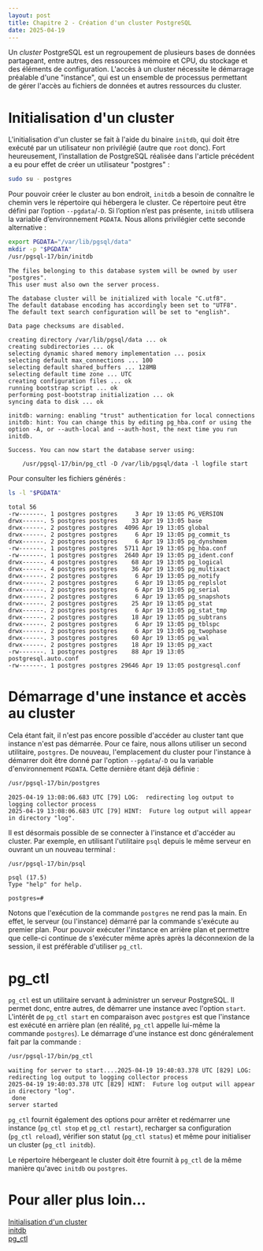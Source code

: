 ```yaml
---
layout: post
title: Chapitre 2 - Création d'un cluster PostgreSQL
date: 2025-04-19
---
```


Un _cluster_ PostgreSQL est un regroupement de plusieurs bases de données partageant, entre autres, des ressources mémoire et CPU, du stockage et des éléments de configuration.
L'accès à un cluster nécessite le démarrage préalable d'une "instance", qui est un ensemble de processus permettant de gérer l'accès au fichiers de données et autres ressources du cluster.

# Initialisation d'un cluster

L'initialisation d'un cluster se fait à l'aide du binaire `initdb`, qui doit être exécuté par un utilisateur non privilégié (autre que `root` donc).
Fort heureusement, l’installation de PostgreSQL réalisée dans l'article précédent a eu pour effet de créer un utilisateur "postgres" :

~~~bash
sudo su - postgres
~~~

Pour pouvoir créer le cluster au bon endroit, `initdb` a besoin de connaître le chemin vers le répertoire qui hébergera le cluster.
Ce répertoire peut être défini par l’option `--pgdata`/`-D`.
Si l’option n’est pas présente, `initdb` utilisera la variable d’environnement `PGDATA`.
Nous allons privilégier cette seconde alternative :

~~~bash
export PGDATA="/var/lib/pgsql/data"
mkdir -p "$PGDATA"
/usr/pgsql-17/bin/initdb
~~~

~~~
The files belonging to this database system will be owned by user "postgres".
This user must also own the server process.

The database cluster will be initialized with locale "C.utf8".
The default database encoding has accordingly been set to "UTF8".
The default text search configuration will be set to "english".

Data page checksums are disabled.

creating directory /var/lib/pgsql/data ... ok
creating subdirectories ... ok
selecting dynamic shared memory implementation ... posix
selecting default max_connections ... 100
selecting default shared_buffers ... 128MB
selecting default time zone ... UTC
creating configuration files ... ok
running bootstrap script ... ok
performing post-bootstrap initialization ... ok
syncing data to disk ... ok

initdb: warning: enabling "trust" authentication for local connections
initdb: hint: You can change this by editing pg_hba.conf or using the option -A, or --auth-local and --auth-host, the next time you run initdb.

Success. You can now start the database server using:

    /usr/pgsql-17/bin/pg_ctl -D /var/lib/pgsql/data -l logfile start
~~~

Pour consulter les fichiers générés :

~~~bash
ls -l "$PGDATA"
~~~

~~~
total 56
-rw-------. 1 postgres postgres     3 Apr 19 13:05 PG_VERSION
drwx------. 5 postgres postgres    33 Apr 19 13:05 base
drwx------. 2 postgres postgres  4096 Apr 19 13:05 global
drwx------. 2 postgres postgres     6 Apr 19 13:05 pg_commit_ts
drwx------. 2 postgres postgres     6 Apr 19 13:05 pg_dynshmem
-rw-------. 1 postgres postgres  5711 Apr 19 13:05 pg_hba.conf
-rw-------. 1 postgres postgres  2640 Apr 19 13:05 pg_ident.conf
drwx------. 4 postgres postgres    68 Apr 19 13:05 pg_logical
drwx------. 4 postgres postgres    36 Apr 19 13:05 pg_multixact
drwx------. 2 postgres postgres     6 Apr 19 13:05 pg_notify
drwx------. 2 postgres postgres     6 Apr 19 13:05 pg_replslot
drwx------. 2 postgres postgres     6 Apr 19 13:05 pg_serial
drwx------. 2 postgres postgres     6 Apr 19 13:05 pg_snapshots
drwx------. 2 postgres postgres    25 Apr 19 13:05 pg_stat
drwx------. 2 postgres postgres     6 Apr 19 13:05 pg_stat_tmp
drwx------. 2 postgres postgres    18 Apr 19 13:05 pg_subtrans
drwx------. 2 postgres postgres     6 Apr 19 13:05 pg_tblspc
drwx------. 2 postgres postgres     6 Apr 19 13:05 pg_twophase
drwx------. 3 postgres postgres    60 Apr 19 13:05 pg_wal
drwx------. 2 postgres postgres    18 Apr 19 13:05 pg_xact
-rw-------. 1 postgres postgres    88 Apr 19 13:05 postgresql.auto.conf
-rw-------. 1 postgres postgres 29646 Apr 19 13:05 postgresql.conf
~~~

# Démarrage d'une instance et accès au cluster

Cela étant fait, il n'est pas encore possible d'accéder au cluster tant que instance n'est pas démarrée.
Pour ce faire, nous allons utiliser un second utilitaire, `postgres`.
De nouveau, l'emplacement du cluster pour l'instance à démarrer doit être donné par l'option `--pgdata`/`-D` ou la variable d'environnement `PGDATA`.
Cette dernière étant déjà définie :

~~~bash
/usr/pgsql-17/bin/postgres
~~~

~~~
2025-04-19 13:08:06.683 UTC [79] LOG:  redirecting log output to logging collector process
2025-04-19 13:08:06.683 UTC [79] HINT:  Future log output will appear in directory "log".
~~~

Il est désormais possible de se connecter à l'instance et d'accéder au cluster.
Par exemple, en utilisant l'utilitaire `psql` depuis le même serveur en ouvrant un un nouveau terminal :

~~~bash
/usr/pgsql-17/bin/psql
~~~

~~~
psql (17.5)
Type "help" for help.

postgres=# 
~~~

Notons que l'exécution de la commande `postgres` ne rend pas la main.
En effet, le serveur (ou l'instance) démarré par la commande s'exécute au premier plan.
Pour pouvoir exécuter l'instance en arrière plan et permettre que celle-ci continue de s'exécuter même après après la déconnexion de la session, il est préférable d'utiliser `pg_ctl`.

# pg_ctl

`pg_ctl` est un utilitaire servant à administrer un serveur PostgreSQL.
Il permet donc, entre autres, de démarrer une instance avec l'option `start`.
L'intérêt de `pg_ctl start` en comparaison avec `postgres` est que l'instance est exécuté en arrière plan (en réalité, `pg_ctl` appelle lui-même la commande `postgres`).
Le démarrage d'une instance est donc généralement fait par la commande :

~~~bash
/usr/pgsql-17/bin/pg_ctl
~~~

~~~
waiting for server to start....2025-04-19 19:40:03.378 UTC [829] LOG:  redirecting log output to logging collector process
2025-04-19 19:40:03.378 UTC [829] HINT:  Future log output will appear in directory "log".
 done
server started
~~~

`pg_ctl` fournit également des options pour arrêter et redémarrer une instance (`pg_ctl stop` et `pg_ctl restart`), recharger sa configuration (`pg_ctl reload`), vérifier son statut (`pg_ctl status`) et même pour initialiser un cluster (`pg_ctl initdb`).

Le répertoire hébergeant le cluster doit être fournit à `pg_ctl` de la même manière qu'avec `initdb` ou `postgres`.

# Pour aller plus loin...

[Initialisation d'un cluster](https://www.postgresql.org/docs/current/creating-cluster.html)  
[initdb](https://www.postgresql.org/docs/current/app-initdb.html)  
[pg_ctl](https://www.postgresql.org/docs/current/app-pg-ctl.html)